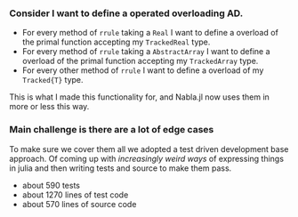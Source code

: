 
### Consider I want to define a operated overloading AD.

 - For every method of `rrule` taking a `Real` I want to define a overload of the primal function accepting my `TrackedReal` type.
 - For every method of `rrule` taking a `AbstractArray` I want to define a overload of the primal function accepting my `TrackedArray` type.
 - For every other method of `rrule` I want to define a overload of my `Tracked{T}` type.

This is what I made this functionality for, and Nabla.jl now uses them in more or less this way.



### Main challenge is there are a lot of edge cases

To make sure we cover them all we adopted a test driven development base approach.
Of coming up with *increasingly weird ways* of expressing things in julia
and then writing tests and source to make them pass.


 - about 590 tests
 - about 1270 lines of test code
 - about 570 lines of source code
